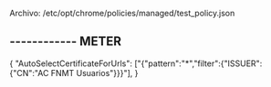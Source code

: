 Archivo:
 /etc/opt/chrome/policies/managed/test_policy.json

------------ METER
------------------

{
    "AutoSelectCertificateForUrls": ["{\"pattern\":\"*\",\"filter\":{\"ISSUER\":{\"CN\":\"AC FNMT Usuarios\"}}}"],
}
